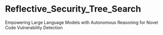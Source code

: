 # Reflective_Security_Tree_Search
Empowering Large Language Models with Autonomous Reasoning for Novel Code Vulnerability Detection
